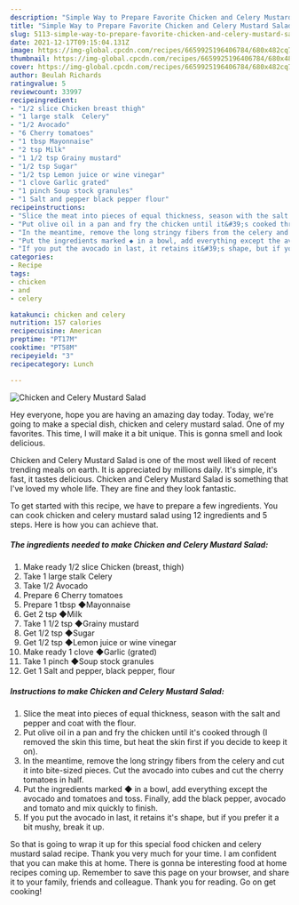 ```yaml
---
description: "Simple Way to Prepare Favorite Chicken and Celery Mustard Salad"
title: "Simple Way to Prepare Favorite Chicken and Celery Mustard Salad"
slug: 5113-simple-way-to-prepare-favorite-chicken-and-celery-mustard-salad
date: 2021-12-17T09:15:04.131Z
image: https://img-global.cpcdn.com/recipes/6659925196406784/680x482cq70/chicken-and-celery-mustard-salad-recipe-main-photo.jpg
thumbnail: https://img-global.cpcdn.com/recipes/6659925196406784/680x482cq70/chicken-and-celery-mustard-salad-recipe-main-photo.jpg
cover: https://img-global.cpcdn.com/recipes/6659925196406784/680x482cq70/chicken-and-celery-mustard-salad-recipe-main-photo.jpg
author: Beulah Richards
ratingvalue: 5
reviewcount: 33997
recipeingredient:
- "1/2 slice Chicken breast thigh"
- "1 large stalk  Celery"
- "1/2 Avocado"
- "6 Cherry tomatoes"
- "1 tbsp Mayonnaise"
- "2 tsp Milk"
- "1 1/2 tsp Grainy mustard"
- "1/2 tsp Sugar"
- "1/2 tsp Lemon juice or wine vinegar"
- "1 clove Garlic grated"
- "1 pinch Soup stock granules"
- "1 Salt and pepper black pepper flour"
recipeinstructions:
- "Slice the meat into pieces of equal thickness, season with the salt and pepper and coat with the flour."
- "Put olive oil in a pan and fry the chicken until it&#39;s cooked through (I removed the skin this time, but heat the skin first if you decide to keep it on)."
- "In the meantime, remove the long stringy fibers from the celery and cut it into bite-sized pieces. Cut the avocado into cubes and cut the cherry tomatoes in half."
- "Put the ingredients marked ◆ in a bowl, add everything except the avocado and tomatoes and toss. Finally, add the black pepper, avocado and tomato and mix quickly to finish."
- "If you put the avocado in last, it retains it&#39;s shape, but if you prefer it a bit mushy, break it up."
categories:
- Recipe
tags:
- chicken
- and
- celery

katakunci: chicken and celery 
nutrition: 157 calories
recipecuisine: American
preptime: "PT17M"
cooktime: "PT58M"
recipeyield: "3"
recipecategory: Lunch

---
```



![Chicken and Celery Mustard Salad](https://img-global.cpcdn.com/recipes/6659925196406784/680x482cq70/chicken-and-celery-mustard-salad-recipe-main-photo.jpg)

Hey everyone, hope you are having an amazing day today. Today, we're going to make a special dish, chicken and celery mustard salad. One of my favorites. This time, I will make it a bit unique. This is gonna smell and look delicious.



Chicken and Celery Mustard Salad is one of the most well liked of recent trending meals on earth. It is appreciated by millions daily. It's simple, it's fast, it tastes delicious. Chicken and Celery Mustard Salad is something that I've loved my whole life. They are fine and they look fantastic.


To get started with this recipe, we have to prepare a few ingredients. You can cook chicken and celery mustard salad using 12 ingredients and 5 steps. Here is how you can achieve that.

<!--inarticleads1-->

##### The ingredients needed to make Chicken and Celery Mustard Salad:

1. Make ready 1/2 slice Chicken (breast, thigh)
1. Take 1 large stalk  Celery
1. Take 1/2 Avocado
1. Prepare 6 Cherry tomatoes
1. Prepare 1 tbsp ◆Mayonnaise
1. Get 2 tsp ◆Milk
1. Take 1 1/2 tsp ◆Grainy mustard
1. Get 1/2 tsp ◆Sugar
1. Get 1/2 tsp ◆Lemon juice or wine vinegar
1. Make ready 1 clove ◆Garlic (grated)
1. Take 1 pinch ◆Soup stock granules
1. Get 1 Salt and pepper, black pepper, flour




<!--inarticleads2-->

##### Instructions to make Chicken and Celery Mustard Salad:

1. Slice the meat into pieces of equal thickness, season with the salt and pepper and coat with the flour.
1. Put olive oil in a pan and fry the chicken until it&#39;s cooked through (I removed the skin this time, but heat the skin first if you decide to keep it on).
1. In the meantime, remove the long stringy fibers from the celery and cut it into bite-sized pieces. Cut the avocado into cubes and cut the cherry tomatoes in half.
1. Put the ingredients marked ◆ in a bowl, add everything except the avocado and tomatoes and toss. Finally, add the black pepper, avocado and tomato and mix quickly to finish.
1. If you put the avocado in last, it retains it&#39;s shape, but if you prefer it a bit mushy, break it up.




So that is going to wrap it up for this special food chicken and celery mustard salad recipe. Thank you very much for your time. I am confident that you can make this at home. There is gonna be interesting food at home recipes coming up. Remember to save this page on your browser, and share it to your family, friends and colleague. Thank you for reading. Go on get cooking!
